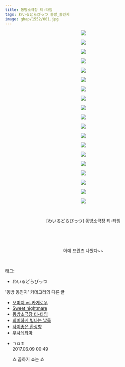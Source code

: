 ```yaml
---
title: 동방소극장 티-타임
tags: わいるどらびっつ 동방_동인지
image: ghap/1552/001.jpg
---
```

<div class="article">
<p style="text-align: center; clear: none; float: none;"><img src="{{ site.nasurl }}/ghap/1552/001.jpg"/></p>
<p style="text-align: center; clear: none; float: none;"><img src="{{ site.nasurl }}/ghap/1552/002.jpg"/></p>
<p style="text-align: center; clear: none; float: none;"><img src="{{ site.nasurl }}/ghap/1552/003.jpg"/></p>
<p style="text-align: center; clear: none; float: none;"><img src="{{ site.nasurl }}/ghap/1552/004.jpg"/></p>
<p style="text-align: center; clear: none; float: none;"><img src="{{ site.nasurl }}/ghap/1552/005.jpg"/></p>
<p style="text-align: center; clear: none; float: none;"><img src="{{ site.nasurl }}/ghap/1552/006.jpg"/></p>
<p style="text-align: center; clear: none; float: none;"><img src="{{ site.nasurl }}/ghap/1552/007.jpg"/></p>
<p style="text-align: center; clear: none; float: none;"><img src="{{ site.nasurl }}/ghap/1552/008.jpg"/></p>
<p style="text-align: center; clear: none; float: none;"><img src="{{ site.nasurl }}/ghap/1552/009.jpg"/></p>
<p style="text-align: center; clear: none; float: none;"><img src="{{ site.nasurl }}/ghap/1552/010.jpg"/></p>
<p style="text-align: center; clear: none; float: none;"><img src="{{ site.nasurl }}/ghap/1552/011.jpg"/></p>
<p style="text-align: center; clear: none; float: none;"><img src="{{ site.nasurl }}/ghap/1552/012.jpg"/></p>
<p style="text-align: center; clear: none; float: none;"><img src="{{ site.nasurl }}/ghap/1552/013.jpg"/></p>
<p style="text-align: center; clear: none; float: none;"><img src="{{ site.nasurl }}/ghap/1552/014.jpg"/></p>
<p style="text-align: center; clear: none; float: none;"><img src="{{ site.nasurl }}/ghap/1552/015.jpg"/></p>
<p style="text-align: center; clear: none; float: none;"><img src="{{ site.nasurl }}/ghap/1552/016.jpg"/></p>
<p style="text-align: center; clear: none; float: none;"><img src="{{ site.nasurl }}/ghap/1552/017.jpg"/></p>
<p style="text-align: center; clear: none; float: none;"><img src="{{ site.nasurl }}/ghap/1552/018.jpg"/></p>
<p style="text-align: center; clear: none; float: none;"><img src="{{ site.nasurl }}/ghap/1552/019.jpg"/></p>
<p style="text-align: center; clear: none; float: none;"><br/></p>
<p style="text-align: center; clear: none; float: none;">[わいるどらびっつ] 동방소극장 티-타임</p>
<p style="text-align: center; clear: none; float: none;"><br/></p>
<p style="text-align: center; clear: none; float: none;"><br/></p>
<p style="text-align: center; clear: none; float: none;">어예 프린츠 나왔다~~</p>
<p><br/></p>
</div><div class="tagTrail">
<p>태그: </p>
<ul>
<li>わいるどらびっつ</li>
</ul>
</div><div class="another">
<p>'동방 동인지' 카테고리의 다른 글</p>
<ul>
<li><a href="/2016-08-13-ghap_1554">모미지 vs 카게로우</a></li>
<li><a href="/2016-08-13-ghap_1553">Sweet nightmare</a></li>
<li><a href="/2016-08-13-ghap_1552">동방소극장 티-타임</a></li>
<li><a href="/2016-08-13-ghap_1551">희미하게 빛나는 날들</a></li>
<li><a href="/2016-08-13-ghap_1550">사이좋은 환상향</a></li>
<li><a href="/2016-08-13-ghap_1549">우사레타마</a></li>
</ul>
</div><div class="cb_module cb_fluid">
<div class="cb_wrt cb_profile">
<div class="comment">
<ul>
<li class="cb_thumb_off" id="comment15009080">
<div class="cb_comment_area">
<div class="cb_info_area">
<div class="cb_section">
<span class="cb_nick_name">ㄱㅁㅎ</span>
</div>
<div class="cb_section">
<span class="cb_date">2017.06.09 00:49 </span>
</div>
</div>
<div class="cb_dsc_comment">
<p class="cb_dsc">
											쇼 곱하기 쇼는 쇼
										</p>
</div>
</div></li>
</ul>
</div>
</div><!-- commentList close -->
</div>
